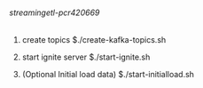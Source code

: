 ###### streamingetl-pcr420669
 
1. create topics
	$./create-kafka-topics.sh
	
2. start ignite server
  	$./start-ignite.sh
  	
3. (Optional Initial load data)
	$./start-initialload.sh  	
  	